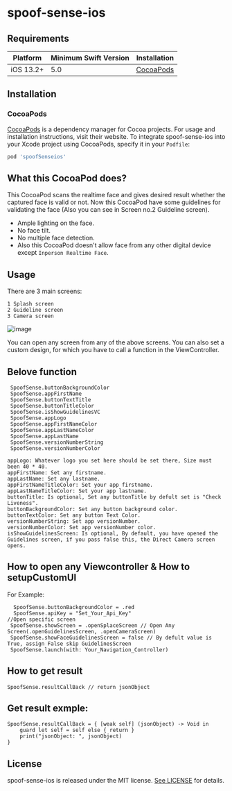 # spoof-sense-ios

## Requirements

| Platform | Minimum Swift Version | Installation
| --- | --- | --- |
| iOS 13.2+ | 5.0 | [CocoaPods](#cocoapods)

## Installation

### CocoaPods

[CocoaPods](https://cocoapods.org) is a dependency manager for Cocoa projects. For usage and installation instructions, visit their website. To integrate spoof-sense-ios into your Xcode project using CocoaPods, specify it in your `Podfile`:

```ruby
pod 'spoofSenseios'
```

## What this CocoaPod does?
This CocoaPod scans the realtime face and gives desired result whether the captured face is valid or not.
 Now this CocoaPod have some guidelines for validating the face (Also you can see in Screen no.2 Guideline screen).
 - Ample lighting on the face.
 - No face tilt.
 - No multiple face detection.
 - Also this CocoaPod doesn't allow face from any other digital device except `Inperson Realtime Face`.


## Usage


There are 3 main screens:
```
1 Splash screen
2 Guideline screen
3 Camera screen
```
![image](https://user-images.githubusercontent.com/104752632/218302185-0fc9f765-41df-4e6f-853b-34b6f2d0e5c8.jpg)


You can open any screen from any of the above screens.
You can also set a custom design, for which you have to call a function in the ViewController.

## Belove function

```
 SpoofSense.buttonBackgroundColor
 SpoofSense.appFirstName
 SpoofSense.buttonTextTitle
 SpoofSense.buttonTitleColor
 SpoofSense.isShowGuidelinesVC
 SpoofSense.appLogo
 SpoofSense.appFirstNameColor
 SpoofSense.appLastNameColor
 SpoofSense.appLastName
 SpoofSense.versionNumberString
 SpoofSense.versionNumberColor
```

```
appLogo: Whatever logo you set here should be set there, Size must been 40 * 40.
appFirstName: Set any firstname.
appLastName: Set any lastname.
appFirstNameTitleColor: Set your app firstname.
appLastNameTitleColor: Set your app lastname.
buttonTitle: Is optional, Set any buttonTitle by defult set is "Check Liveness".
buttonBackgroundColor: Set any button background color.
buttonTextColor: Set any button Text Color.
versionNumberString: Set app versionNumber.
versionNumberColor: Set app versionNumber color.
isShowGuidelinesScreen: Is optional, By default, you have opened the Guidelines screen, if you pass false this, the Direct Camera screen opens.
```

## How to open any Viewcontroller & How to setupCustomUI 

For Example:
```
  SpoofSense.buttonBackgroundColor = .red
  SpoofSense.apiKey = "Set_Your_Api_Key"
//Open specific screen
 SpoofSense.showScreen = .openSplaceScreen // Open Any Screen(.openGuidelinesScreen, .openCameraScreen)
 SpoofSense.showFaceGuidelinesScreen = false // By defult value is True, assign False skip GuidelinesScreen
 SpoofSense.launch(with: Your_Navigation_Controller)
```

## How to get result 

```
SpoofSense.resultCallBack // return jsonObject
```

## Get result exmple:
```
SpoofSense.resultCallBack = { [weak self] (jsonObject) -> Void in
    guard let self = self else { return }
    print("jsonObject: ", jsonObject)
}
```

## License

spoof-sense-ios is released under the MIT license. [See LICENSE](http://www.opensource.org/licenses/MIT) for details.
